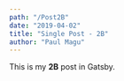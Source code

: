 ```yaml
---
path: "/Post2B"
date: "2019-04-02"
title: "Single Post - 2B"
author: "Paul Magu"
---
```


This is my **2B** post in Gatsby.
